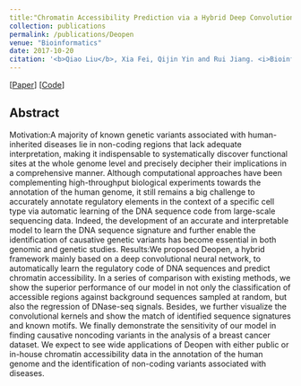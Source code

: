 ```yaml
---
title:"Chromatin Accessibility Prediction via a Hybrid Deep Convolutional Neural Network" 
collection: publications
permalink: /publications/Deopen
venue: "Bioinformatics"
date: 2017-10-20
citation: '<b>Qiao Liu</b>, Xia Fei, Qijin Yin and Rui Jiang. <i>Bioinformatics, 2017</i>.'
---
```

[[Paper](https://academic.oup.com/bioinformatics/article-abstract/34/5/732/4562336)] [[Code](https://github.com/kimmo1019/Deopen)]


## Abstract
Motivation:A majority of known genetic variants associated with human-inherited diseases lie in non-coding regions that lack adequate interpretation, making it indispensable to systematically discover functional sites at the whole genome level and precisely decipher their implications in a comprehensive manner. Although computational approaches have been complementing high-throughput biological experiments towards the annotation of the human genome, it still remains a big challenge to accurately annotate regulatory elements in the context of a specific cell type via automatic learning of the DNA sequence code from large-scale sequencing data. Indeed, the development of an accurate and interpretable model to learn the DNA sequence signature and further enable the identification of causative genetic variants has become essential in both genomic and genetic studies.
Results:We proposed Deopen, a hybrid framework mainly based on a deep convolutional neural network, to automatically learn the regulatory code of DNA sequences and predict chromatin accessibility. In a series of comparison with existing methods, we show the superior performance of our model in not only the classification of accessible regions against background sequences sampled at random, but also the regression of DNase-seq signals. Besides, we further visualize the convolutional kernels and show the match of identified sequence signatures and known motifs. We finally demonstrate the sensitivity of our model in finding causative noncoding variants in the analysis of a breast cancer dataset. We expect to see wide applications of Deopen with either public or in-house chromatin accessibility data in the annotation of the human genome and the identification of non-coding variants associated with diseases.
